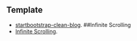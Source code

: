 ## Template
- [startbootstrap-clean-blog](https://github.com/BlackrockDigital/startbootstrap-clean-blog).
##Infinite Scrolling
- [Infinite Scrolling](https://www.driftingruby.com/episodes/infinite-scrolling).

